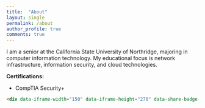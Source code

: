 ```yaml
---
title:  "About"
layout: single
permalink: /about
author_profile: true
comments: true
---
```


I am a senior at the California State University of Northridge, majoring in computer information technology. My educational focus is network infrastructure, information security, and cloud technologies. 

**Certifications:**

- CompTIA Security+

```html
<div data-iframe-width="150" data-iframe-height="270" data-share-badge-id="f579ae18-1096-4988-b4d2-40e2a47ef897" data-share-badge-host="https://www.credly.com"></div><script type="text/javascript" async src="//cdn.credly.com/assets/utilities/embed.js"></script>
```